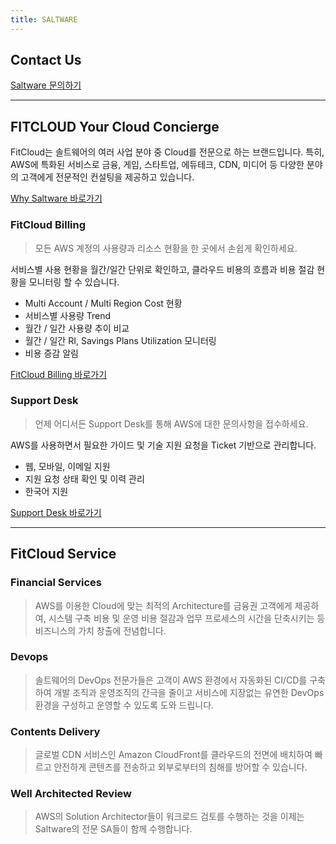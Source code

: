 ```yaml
---
title: SALTWARE
---
```


## Contact Us

[Saltware 문의하기](https://www.fitcloud.co.kr/contact)

***

## FITCLOUD Your Cloud Concierge

FitCloud는 솔트웨어의 여러 사업 분야 중 Cloud를 전문으로 하는 브랜드입니다. 특히, AWS에 특화된 서비스로 금융, 게임, 스타트업, 에듀테크, CDN, 미디어 등 다양한 분야의 고객에게 전문적인 컨설팅을 제공하고 있습니다.

[Why Saltware 바로가기](https://fitcloud.co.kr/whySaltware)


### FitCloud Billing

> 모든 AWS 계정의 사용량과 리소스 현황을 한 곳에서 손쉽게 확인하세요.

서비스별 사용 현황을 월간/일간 단위로 확인하고, 클라우드 비용의 흐름과 비용 절감 현황을 모니터링 할 수 있습니다.

- Multi Account / Multi Region Cost 현황
- 서비스별 사용량 Trend
- 월간 / 일간 사용량 추이 비교
- 월간 / 일간 RI, Savings Plans Utilization 모니터링
- 비용 증감 알림

[FitCloud Billing 바로가기](https://aws.fitcloud.co.kr/)


### Support Desk

> 언제 어디서든 Support Desk를 통해 AWS에 대한 문의사항을 접수하세요.

AWS를 사용하면서 필요한 가이드 및 기술 지원 요청을 Ticket 기반으로 관리합니다.

- 웹, 모바일, 이메일 지원
- 지원 요청 상태 확인 및 이력 관리
- 한국어 지원

[Support Desk 바로가기](https://support.fitcloud.co.kr/)

***

## FitCloud Service

### Financial Services
 > AWS를 이용한 Cloud에 맞는 최적의 Architecture를 금융권 고객에게 제공하여, 시스템 구축 비용 및 운영 비용 절감과 업무 프로세스의 시간을 단축시키는 등 비즈니스의 가치 창출에 전념합니다.

### Devops
 > 솔트웨어의 DevOps 전문가들은 고객이 AWS 환경에서 자동화된 CI/CD를 구축하여 개발 조직과 운영조직의 간극을 줄이고 서비스에 지장없는 유연한 DevOps 환경을 구성하고 운영할 수 있도록 도와 드립니다.

### Contents Delivery
 > 글로벌 CDN 서비스인 Amazon CloudFront를 클라우드의 전면에 배치하여 빠르고 안전하게 콘텐츠를 전송하고 외부로부터의 침해를 방어할 수 있습니다.

### Well Architected Review
 > AWS의 Solution Architector들이 워크로드 검토를 수행하는 것을 이제는 Saltware의 전문 SA들이 함께 수행합니다.
